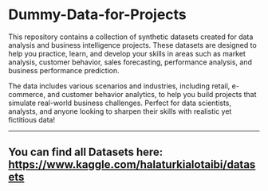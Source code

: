 # Dummy-Data-for-Projects
This repository contains a collection of synthetic datasets created for data analysis and business intelligence projects. These datasets are designed to help you practice, learn, and develop your skills in areas such as market analysis, customer behavior, sales forecasting, performance analysis, and business performance prediction.

The data includes various scenarios and industries, including retail, e-commerce, and customer behavior analytics, to help you build projects that simulate real-world business challenges. Perfect for data scientists, analysts, and anyone looking to sharpen their skills with realistic yet fictitious data!

---
## You can find all Datasets here: https://www.kaggle.com/halaturkialotaibi/datasets
